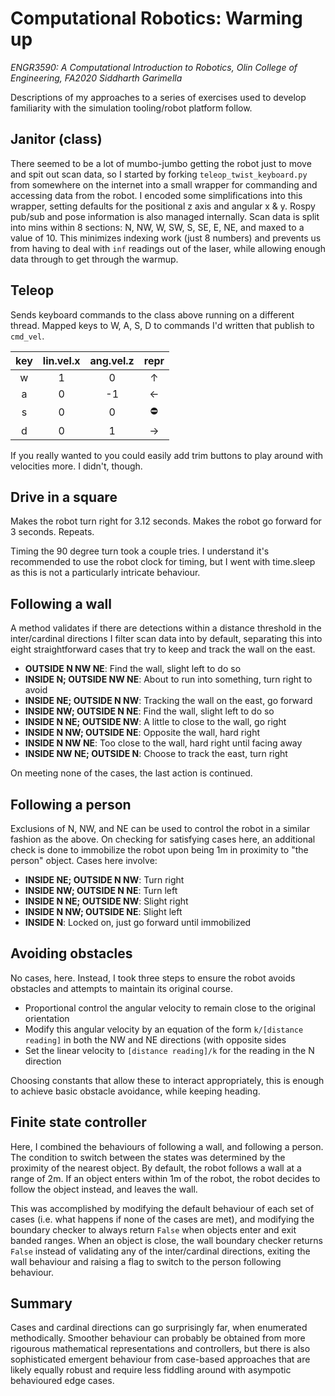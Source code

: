 # Computational Robotics: Warming up
_ENGR3590: A Computational Introduction to Robotics, Olin College of Engineering, FA2020_
_Siddharth Garimella_

Descriptions of my approaches to a series of exercises used to develop familiarity with the simulation tooling/robot platform follow.

## Janitor (class)

There seemed to be a lot of mumbo-jumbo getting the robot just to move and spit out scan data, so I started by forking `teleop_twist_keyboard.py` from somewhere on the internet into a small wrapper for commanding and accessing data from the robot. I encoded some simplifications into this wrapper, setting defaults for the positional z axis and angular x & y. Rospy pub/sub and pose information is also managed internally. Scan data is split into mins within 8 sections: N, NW, W, SW, S, SE, E, NE, and maxed to a value of 10. This minimizes indexing work (just 8 numbers) and prevents us from having to deal with `inf` readings out of the laser, while allowing enough data through to get through the warmup.

## Teleop

Sends keyboard commands to the class above running on a different thread. Mapped keys to W, A, S, D to commands I'd written that publish to `cmd_vel`. 

| key | lin.vel.x | ang.vel.z | repr    |
|:---:|:---------:|:---------:|:-------:|
|  w  |    1      |    0      | &uarr;  |
|  a  |    0      |    -1     | &larr;  |
|  s  |    0      |    0      | &#9940; |
|  d  |    0      |    1      | &rarr;  |

If you really wanted to you could easily add trim buttons to play around with velocities more. I didn't, though.

## Drive in a square

Makes the robot turn right for 3.12 seconds. Makes the robot go forward for 3 seconds. Repeats.

Timing the 90 degree turn took a couple tries. I understand it's recommended to use the robot clock for timing, but I went with time.sleep as this is not a particularly intricate behaviour.

## Following a wall

A method validates if there are detections within a distance threshold in the inter/cardinal directions I filter scan data into by default, separating this into eight straightforward cases that try to keep and track the wall on the east.

* **OUTSIDE N NW NE**: Find the wall, slight left to do so
* **INSIDE N; OUTSIDE NW NE**: About to run into something, turn right to avoid
* **INSIDE NE; OUTSIDE N NW**: Tracking the wall on the east, go forward
* **INSIDE NW; OUTSIDE N NE**: Find the wall, slight left to do so
* **INSIDE N NE; OUTSIDE NW**: A little to close to the wall, go right
* **INSIDE N NW; OUTSIDE NE**: Opposite the wall, hard right
* **INSIDE N NW NE**: Too close to the wall, hard right until facing away
* **INSIDE NW NE; OUTSIDE N**: Choose to track the east, turn right

On meeting none of the cases, the last action is continued.


## Following a person

Exclusions of N, NW, and NE can be used to control the robot in a similar fashion as the above. On checking for satisfying cases here, an additional check is done to immobilize the robot upon being 1m in proximity to "the person" object. Cases here involve:

* **INSIDE NE; OUTSIDE N NW**: Turn right
* **INSIDE NW; OUTSIDE N NE**: Turn left
* **INSIDE N NE; OUTSIDE NW**: Slight right
* **INSIDE N NW; OUTSIDE NE**: Slight left
* **INSIDE N**: Locked on, just go forward until immobilized

## Avoiding obstacles

No cases, here. Instead, I took three steps to ensure the robot avoids obstacles and attempts to maintain its original course. 

* Proportional control the angular velocity to remain close to the original orientation
* Modify this angular velocity by an equation of the form `k/[distance reading]` in both the NW and NE directions (with opposite sides
* Set the linear velocity to `[distance reading]/k` for the reading in the N direction

Choosing constants that allow these to interact appropriately, this is enough to achieve basic obstacle avoidance, while keeping heading.

## Finite state controller

Here, I combined the behaviours of following a wall, and following a person. The condition to switch between the states was determined by the proximity of the nearest object. By default, the robot follows a wall at a range of 2m. If an object enters within 1m of the robot, the robot decides to follow the object instead, and leaves the wall.

This was accomplished by modifying the default behaviour of each set of cases (i.e. what happens if none of the cases are met), and modifying the boundary checker to always return `False` when objects enter and exit banded ranges. When an object is close, the wall boundary checker returns `False` instead of validating any of the inter/cardinal directions, exiting the wall behaviour and raising a flag to switch to the person following behaviour.

## Summary

Cases and cardinal directions can go surprisingly far, when enumerated methodically. Smoother behaviour can probably be obtained from more rigourous mathematical representations and controllers, but there is also sophisticated emergent behaviour from case-based approaches that are likely equally robust and require less fiddling around with asympotic behavioured edge cases. 







